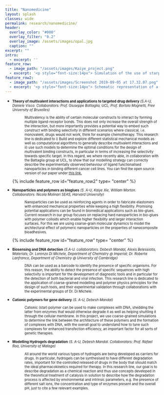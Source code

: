 ```yaml
---
title: "Nanomedicine"
layout: splash
classes: wide
permalink: research/nanomedicine/
header:
  overlay_color: "#000"
  overlay_filter: "0.2"
  overlay_image: /assets/images/opal.jpg
  caption: ""
excerpt: ""
intro: 
  - excerpt: ''
feature_row:
  - image_path: "/assets/images/Kaiye_project.png"
  - excerpt: '<p style="font-size:14px"> Simulation of the use of starpolymers for bioglues <em> (by Kaiye Xie) </em></p>'
feature_row2:
  - image_path: "/assets/images/Screenshot 2019-09-05 at 17.32.07.png"
  - excerpt: '<p style="font-size:14px"> Schematic representation of a multivalent nanoparticle binding to a cell membrane <em> (by Stefano Angioletti-Uberti) </em></p>'
---
```




* <p style="font-size:80%"> <strong> Theory of multivalent interactions and applications to targeted drug delivery </strong> <em>(S.A-U, Daniele Visco. Collaborators: Prof. Giuseppe Battaglia, UCL; Prof. Bortolo Mognetti, Free University of Bruxelles)</em></p>

  <p style="font-size:80%; margin-left:40px"> Multivalency is the ability of certain molecular constructs to interact by forming multiple ligand-receptor bonds. This does not only increase the overall strength of the interaction, but more importantly provides a potential way to embed such construct with binding selectivity in different scenarios where classical, i.e. monovalent, drugs would not work, think for example chemotherapy. This research line is dedicated to i) Build and explore different statistical mechanical models as well as computational algorithms to generally describe multivalent interactions and ii) use such models to determine the optimal conditions for the design of multivalent binding constructs, in particular in terms of increasing the selectivity towards specific target. In this regard, we where recently able, in collaboration with the Battaglia group at UCL, to show that our modelling strategy can correctly describe the experimentally observed behaviour of ligand functionalised nanoparticles in binding different cancer cell lines. You can find the open source version of our paper under <a href="https://chemrxiv.org/articles/Design_principles_for_precision_targeting/5647969">this link.</a> </p> {% include feature_row id="feature_row2" type= "center" %}

* <p style="font-size:80%"> <strong> Nanoparticles and polymers as bioglues</strong> <em>(S. A-U, Kaiye Xie, William Morton. Collaborators: Nicola Molinari SEAS, Harvard University)</em></p>
  
  <p style="font-size:80%; margin-left:40px"> Nanoparticles can be used as reinforcing agents in order to fabricate elastomers with enhanced mechanical properties while keeping a high flexibility. Promising potential applications can be found in biomedical applications such as bio-glues. Current research in our group focuses on replacing hard nanoparticles in bio-glues with polymer colloids which enable higher flexibility and larger interaction surfaces. For this we are using coarse-grain molecular dynamics to model the architectural effect of polymeric nanoparticles on the properties of nanocomposite bioadhesives.</p> {% include feature_row id="feature_row" type= "center" %}

* <p style="font-size:80%"> <strong> Biosensing and DNA detection</strong> <em>(S.A-U. collaborators: Debesh Mandal, Alexis Belessiotis, Materials; Dr. Lorenzo Di Michele, Department of Chemistry @ Imperial; Dr. Roberta Lanfranco, Department of Chemistry @ University of Cambridge)</em></p>

  <p style="font-size:80%; margin-left:40px"> DNA can be used as a barcode to identify the presence of specific organisms. For this reason, the ability to detect the presence of specific sequences with high selectivity is important for the development of diagnostic tools and in particular for the detection of both bacterial and viral infection. This research line is dedicated to the application of coarse-grained modelling and polymer physics principles for the design of such tools, and their experimental validation through collaborations with the experimental groups of Dr. Di Michele. </p> 

* <p style="font-size:80%"> <strong> Cationic polymers for gene delivery</strong> <em>(S. A-U, Debesh Mandal)</em></p>

  <p style="font-size:80%; margin-left:40px"> Cationic (star) polymer can be used to make complexes with DNA, shedding the latter from enzymes that would otherwise degrade it as well as helping shuttling it through the cellular membrane. In this project, we use coarse-grained simulations to determine the link between the architecture of these polymers and the formation of complexes with DNA, with the overall goal to understand how to tune such complexes for enhanced transfection efficiency, an important factor for all sorts of genetic therapies. </p>

* <p style="font-size:80%"> <strong> Modelling Hydrogels degradation</strong> <em>(S. A-U, Debesh Mandal. Collaborators: Prof. Rafael Roa, University of Malaga)</em></p>
  
  <p style="font-size:80%; margin-left:40px"> All around the world various types of hydrogels are being developed as carriers for drugs. In particular, hydrogels can be synthesised to have different degradation rates, important for the controlled released of drugs in the body that should match the ideal pharmacokinetics required for therapy. In this research line, our goal is to describe degradation as a chemical reaction and thus use concepts developed in the theoretical treatment of catalysis in solution to describe how the degradation process is affected by environmental and intrinsic parameters, e.g. the presence of different salt ions, the concentration and type of enzymes present and the overall pH, just to cite a few relevant examples. </p>
  






